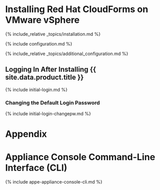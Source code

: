 ---
---

# Installing Red Hat CloudForms on VMware vSphere

{% include_relative _topics/installation.md %}

{% include configuration.md %}

{% include_relative _topics/additional_configuration.md %}

## Logging In After Installing {{ site.data.product.title }}

{% include initial-login.md %}

### Changing the Default Login Password

{% include initial-login-changepw.md %}

# Appendix

# Appliance Console Command-Line Interface (CLI)

{% include appe-appliance-console-cli.md %}
